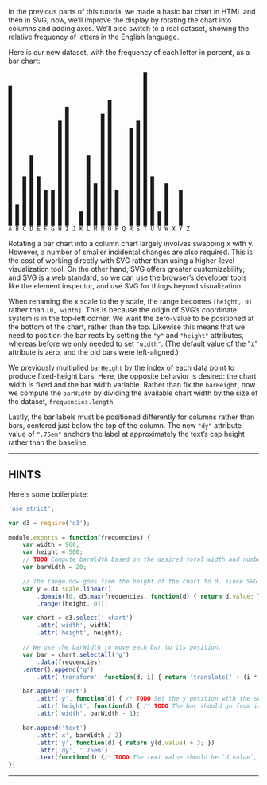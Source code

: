 In the previous parts of this tutorial we made a basic bar chart in HTML and then in SVG; now, we’ll improve the display by rotating the chart into columns and adding axes. We’ll also switch to a real dataset, showing the relative frequency of letters in the English language.

Here is our new dataset, with the frequency of each letter in percent, as a bar chart:

```
                                      █
                                      █
█                                     █
█                                     █
█                           █         █
█               █           █         █
█               █         █ █         █
█             █ █         █ █       █ █
█             █ █         █ █     █ █ █
█             █ █         █ █     █ █ █
█             █ █         █ █     █ █ █
█             █ █         █ █     █ █ █
█     █       █ █     █   █ █     █ █ █
█     █       █ █     █   █ █     █ █ █
█     █       █ █     █   █ █     █ █ █
█   █ █ █     █ █     █   █ █     █ █ █ █
█   █ █ █     █ █     █ █ █ █     █ █ █ █   █
█   █ █ █ █ █ █ █     █ █ █ █ █   █ █ █ █   █   █
█   █ █ █ █ █ █ █     █ █ █ █ █   █ █ █ █   █   █
█ █ █ █ █ █ █ █ █     █ █ █ █ █   █ █ █ █   █   █
█ █ █ █ █ █ █ █ █   █ █ █ █ █ █   █ █ █ █ █ █   █
█ █ █ █ █ █ █ █ █   █ █ █ █ █ █   █ █ █ █ █ █   █
A B C D E F G H I J K L M N O P Q R S T U V W X Y Z
```

Rotating a bar chart into a column chart largely involves swapping x with y. However, a number of smaller incidental changes are also required. This is the cost of working directly with SVG rather than using a higher-level visualization tool. On the other hand, SVG offers greater customizability; and SVG is a web standard, so we can use the browser’s developer tools like the element inspector, and use SVG for things beyond visualization.

When renaming the x scale to the y scale, the range becomes `[height, 0]` rather than `[0, width]`. This is because the origin of SVG’s coordinate system is in the top-left corner. We want the zero-value to be positioned at the bottom of the chart, rather than the top. Likewise this means that we need to position the bar rects by setting the `"y"` and `"height"` attributes, whereas before we only needed to set `"width"`. (The default value of the "x" attribute is zero, and the old bars were left-aligned.)

We previously multiplied `barHeight` by the index of each data point to produce fixed-height bars. Here, the opposite behavior is desired: the chart width is fixed and the bar width variable. Rather than fix the `barHeight`, now we compute the `barWidth` by dividing the available chart width by the size of the dataset, `frequencies.length`.

Lastly, the bar labels must be positioned differently for columns rather than bars, centered just below the top of the column. The new `"dy"` attribute value of `".75em"` anchors the label at approximately the text’s cap height rather than the baseline.

----------------------------------------------------------------------

## HINTS

Here's some boilerplate:

```js
'use strict';

var d3 = require('d3');

module.exports = function(frequencies) {
    var width = 960;
    var height = 500;
    // TODO Compute barWidth based on the desired total width and number of items in the data.
    var barWidth = 20;

    // The range now goes from the height of the chart to 0, since SVG coordinates start at the top.
    var y = d3.scale.linear()
        .domain([0, d3.max(frequencies, function(d) { return d.value; })])
        .range([height, 0]);

    var chart = d3.select('.chart')
        .attr('width', width)
        .attr('height', height);

    // We use the barWidth to move each bar to its position.
    var bar = chart.selectAll('g')
        .data(frequencies)
    .enter().append('g')
        .attr('transform', function(d, i) { return 'translate(' + (i * barWidth) + ', 0)'; });

    bar.append('rect')
        .attr('y', function(d) { /* TODO Set the y position with the scale. */ })
        .attr('height', function(d) { /* TODO The bar should go from its y position (determined with the scale) to the bottom. Beware that the SVG coordinate system starts from the top, not bottom. */ })
        .attr('width', barWidth - 1);

    bar.append('text')
        .attr('x', barWidth / 2)
        .attr('y', function(d) { return y(d.value) + 3; })
        .attr('dy', '.75em')
        .text(function(d) {/* TODO The text value should be `d.value`, not just `d`. */);
};
```

----------------------------------------------------------------------
